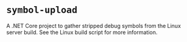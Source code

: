 # `symbol-upload`

A .NET Core project to gather stripped debug symbols from the Linux server build. See the Linux build script for more
information.